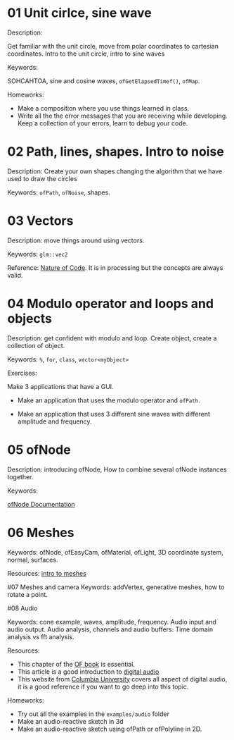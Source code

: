 # 01 Unit cirlce, sine wave

Description:

Get familiar with the unit circle, move from polar coordinates to cartesian coordinates. Intro to the unit circle, intro to sine waves

Keywords:

SOHCAHTOA, sine and cosine waves, `ofGetElapsedTimef()`, `ofMap`.

Homeworks:
- Make a composition where you use things learned in class.
- Write all the the error messages that you are receiving while developing. Keep a collection of your errors, learn to debug your code. 


# 02 Path, lines, shapes. Intro to noise

Description:
Create your own shapes changing the algorithm that we have used to draw the circles

Keywords: `ofPath`, `ofNoise`, shapes.

# 03 Vectors

Description: move things around using vectors.

Keywords: `glm::vec2`

Reference: [Nature of Code](https://natureofcode.com/book/chapter-1-vectors/). It is in processing but the concepts are always valid.

# 04 Modulo operator and loops and objects

Description: get confident with modulo and loop. Create object, create a collection of object.

Keywords: `%`, `for`, `class`, `vector<myObject>`

Exercises:

Make 3 applications that have a GUI.

- Make an application that uses the modulo operator and `ofPath`.

- Make an application that uses 3 different sine waves with different amplitude and frequency.

# 05 ofNode

Description: introducing ofNode, How to combine several ofNode instances together.

Keywords: 

[ofNode Documentation](https://openframeworks.cc/documentation/3d/ofNode/)

# 06 Meshes

Keywords: ofNode, ofEasyCam, ofMaterial, ofLight, 3D coordinate system, normal, surfaces.

Resources:
[intro to meshes](https://openframeworks.cc/ofBook/chapters/generativemesh.html)

#07 Meshes and camera
Keywords: addVertex, generative meshes, how to rotate a point.

#08 Audio

Keywords: cone example, waves, amplitude, frequency. Audio input and audio output. Audio analysis, channels and audio buffers. Time domain analysis vs fft analysis. 

Resources:
- This chapter of the [OF book](https://openframeworks.cc/ofBook/chapters/sound.html) is essential.
- This article is a good introduction to [digital audio](https://www.webarchive.org.uk/wayback/archive/20160101151542/http://www.jiscdigitalmedia.ac.uk/guide/an-introduction-to-digital-audio)
- This website from [Columbia University](http://sites.music.columbia.edu/cmc/MusicAndComputers/) covers all aspect of digital audio, it is a good reference if you want to go deep into this topic.

Homeworks:
- Try out all the examples in the `examples/audio` folder
- Make an audio-reactive sketch in 3d
- Make an audio-reactive sketch using ofPath or ofPolyline in 2D.









